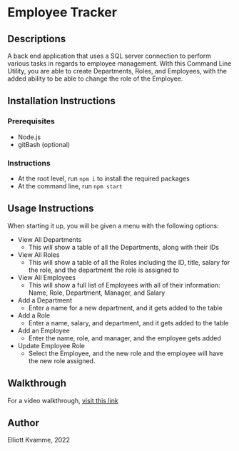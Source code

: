 # Employee Tracker

## Descriptions
A back end application that uses a SQL server connection to perform various tasks in regards to employee management. With this Command Line Utility, you are able to create Departments, Roles, and Employees, with the added ability to be able to change the role of the Employee.

## Installation Instructions
### Prerequisites
- Node.js
- gitBash (optional)

### Instructions
- At the root level, run `npm i` to install the required packages
- At the command line, run `npm start`

## Usage Instructions
When starting it up, you will be given a menu with the following options:
- View All Departments
  - This will show a table of all the Departments, along with their IDs
- View All Roles
  - This will show a table of all the Roles including the ID, title, salary for the role, and the department the role is assigned to
- View All Employees
  - This will show a full list of Employees with all of their information: Name, Role, Department, Manager, and Salary
- Add a Department
  - Enter a name for a new department, and it gets added to the table
- Add a Role
  - Enter a name, salary, and department, and it gets added to the table
- Add an Employee
  - Enter the name, role, and manager, and the employee gets added
- Update Employee Role
  - Select the Employee, and the new role and the employee will have the new role assigned.

## Walkthrough
For a video walkthrough, [visit this link](https://youtu.be/lrYhUWIPGWM)

## Author
Elliott Kvamme, 2022
